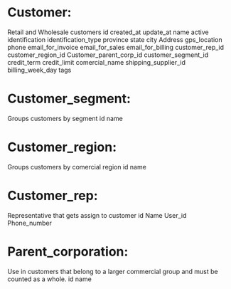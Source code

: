 # Customer:

Retail and Wholesale customers
id
created_at
update_at
name
active
identification
identification_type
province
state
city
Address
gps_location
phone
email_for_invoice
email_for_sales
email_for_billing
customer_rep_id
customer_region_id
Customer_parent_corp_id
customer_segment_id
credit_term
credit_limit
comercial_name
shipping_supplier_id
billing_week_day
tags

# Customer_segment:

Groups customers by segment
id
name

# Customer_region:

Groups customers by comercial region
id
name

# Customer_rep:

Representative that gets assign to customer
id
Name
User_id
Phone_number

# Parent_corporation:

Use in customers that belong to a larger commercial group and must be counted as a whole.
id
name
